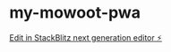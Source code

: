 # my-mowoot-pwa

[Edit in StackBlitz next generation editor ⚡️](https://stackblitz.com/~/github.com/IvanHierrooo/my-mowoot-pwa)